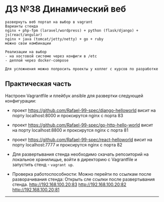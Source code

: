 # ДЗ №38 Динамический веб
```
развернуть веб портал на выбор в vagrant
Варианты стенда
nginx + php-fpm (laravel/wordpress) + python (flask/django) + js(react/angular)
nginx + java (tomcat/jetty/netty) + go + ruby
можно свои комбинации

Реализации на выбор
- на хостовой системе через конфиги в /etc
- деплой через docker-compose

Для усложнения можно попросить проекты у коллег с курсов по разработке
```

## Практическая часть

Настроен Vagrantfile и плейбук ansible для развертки следующей конфигурации:
- проект https://github.com/Rafael-99-spec/django-helloworld висит на порту localhost:8000 и проксирутся nginx с порта 83
- проект https://github.com/Rafael-99-spec/go-http-hello-world висит на порту localhost:8800 и проксирутся nginx с порта 81
- проект https://github.com/Rafael-99-spec/react-helloworld висит на порту localhost:7777 и проксирутся nginx с порта 82


- Для развертывания стенда необходимо скачать репозиторий на локальное хранилищье, войти в директорию с Vagrantfile и запустить стенд - ```vagrant up```.

- Проверка работоспособности:
Можно перейти по ссылкам после разворачивания стенда: 
Открыть сле ссылки после развертывания стенда.
http://192.168.100.20:83 
http://192.168.100.20:82 
http://192.168.100.20:81 

---
